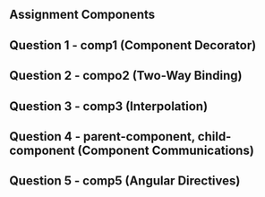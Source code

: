 ## Assignment Components
## Question 1 - comp1 (Component Decorator)
## Question 2 - compo2 (Two-Way Binding)
## Question 3 - comp3 (Interpolation)
## Question 4 - parent-component, child-component (Component Communications)
## Question 5 - comp5 (Angular Directives)

